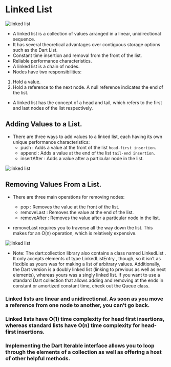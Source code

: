 # Linked List

<p float="left">
   <img src="https://github.com/mo7amedaliEbaid/ds_dart/blob/129c2fd7ce2782ac4604576d69ac77edcc92df30/assets/linked_list.png"  alt="linked list"/>
</p>

- A linked list is a collection of values arranged in a linear, unidirectional sequence. 
- It has several theoretical advantages over contiguous storage options such as the Dart List.
 - Constant time insertion and removal from the front of the list.
 - Reliable performance characteristics.
- A linked list is a chain of nodes.
- Nodes have two responsibilities:
1. Hold a value.
2. Hold a reference to the next node. A null reference indicates the end of the list.
- A linked list has the concept of a head and tail, which refers to the first and last nodes of the list respectively.

## Adding Values to a List.
- There are three ways to add values to a linked list, each having its own unique performance characteristics:
  - push : Adds a value at the front of the list `head-first insertion`.
  - append : Adds a value at the end of the list `tail-end insertion`.
  - insertAfter : Adds a value after a particular node in the list.

<p float="left">
   <img src="https://github.com/mo7amedaliEbaid/ds_dart/blob/45b499c4d535d5344e671aec032ca704bb9854a8/assets/insert_performance.png"  alt="linked list"/>
</p>

## Removing Values From a List.
- There are three main operations for removing nodes:
  - pop : Removes the value at the front of the list.
  - removeLast : Removes the value at the end of the list.
  - removeAfter : Removes the value after a particular node in the list.

- removeLast requires you to traverse all the way down the list. This makes for an O(n) operation, which is relatively expensive.

<p float="left">
   <img src="https://github.com/mo7amedaliEbaid/ds_dart/blob/a07c5b5ebd1e0adbb8d0620ecc03ba75ffab3c2d/assets/remove_performance.png"  alt="linked list"/>
</p>

- Note: The dart:collection library also contains a class named LinkedList . It only accepts elements of type LinkedListEntry , though, so it isn’t as flexible as yours was for making a list of arbitrary values. Additionally, the Dart version is a doubly linked list (linking to previous as well as next elements), whereas yours was a singly linked list. If you want to use a standard Dart collection that allows adding and removing at the ends in constant or amortized constant time, check out the Queue class.

### Linked lists are linear and unidirectional. As soon as you move a reference from one node to another, you can’t go back.
### Linked lists have O(1) time complexity for head first insertions, whereas standard lists have O(n) time complexity for head-first insertions.
### Implementing the Dart Iterable interface allows you to loop through the elements of a collection as well as offering a host of other helpful methods.
